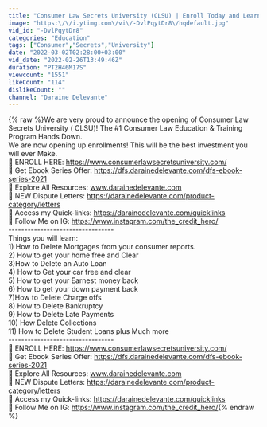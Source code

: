 ```yaml
---
title: "Consumer Law Secrets University (CLSU) | Enroll Today and Learn How to get your remedy!! 🎓🔥🚀"
image: "https:\/\/i.ytimg.com\/vi\/-DvlPqytDr8\/hqdefault.jpg"
vid_id: "-DvlPqytDr8"
categories: "Education"
tags: ["Consumer","Secrets","University"]
date: "2022-03-02T02:28:00+03:00"
vid_date: "2022-02-26T13:49:46Z"
duration: "PT2H46M17S"
viewcount: "1551"
likeCount: "114"
dislikeCount: ""
channel: "Daraine Delevante"
---
```

{% raw %}We are very proud to announce the opening of Consumer Law Secrets University ( CLSU)! The #1 Consumer Law Education  &amp; Training Program Hands Down.<br />We are now opening up enrollments! This will be the best investment you will ever Make.<br />📢 ENROLL HERE: <a rel="nofollow" target="blank" href="https://www.consumerlawsecretsuniversity.com/">https://www.consumerlawsecretsuniversity.com/</a><br />📢 Get Ebook Series Offer: <a rel="nofollow" target="blank" href="https://dfs.darainedelevante.com/dfs-ebook-series-2021">https://dfs.darainedelevante.com/dfs-ebook-series-2021</a><br />📢 Explore All Resources: www.darainedelevante.com <br />📢 NEW Dispute Letters: <a rel="nofollow" target="blank" href="https://darainedelevante.com/product-category/letters">https://darainedelevante.com/product-category/letters</a><br />🚀 Access my Quick-links:  <a rel="nofollow" target="blank" href="https://darainedelevante.com/quicklinks">https://darainedelevante.com/quicklinks</a><br />🚀 Follow Me on IG: <a rel="nofollow" target="blank" href="https://www.instagram.com/the_credit_hero/">https://www.instagram.com/the_credit_hero/</a><br />---------------------------------<br />Things you will learn:<br />1) How to Delete Mortgages from your consumer reports.<br />2) How to get your home free and Clear<br />3)How to Delete an Auto Loan<br />4) How to Get your car free and clear<br />5) How to get your Earnest money back<br />6) How to get your down payment back <br />7)How to Delete Charge offs<br />8) How to Delete Bankruptcy <br />9) How to Delete Late Payments<br />10) How Delete Collections<br />11) How to Delete Student Loans plus Much more <br />---------------------------------<br />📢 ENROLL HERE: <a rel="nofollow" target="blank" href="https://www.consumerlawsecretsuniversity.com/">https://www.consumerlawsecretsuniversity.com/</a><br />📢 Get Ebook Series Offer: <a rel="nofollow" target="blank" href="https://dfs.darainedelevante.com/dfs-ebook-series-2021">https://dfs.darainedelevante.com/dfs-ebook-series-2021</a><br />📢 Explore All Resources: www.darainedelevante.com <br />📢 NEW Dispute Letters: <a rel="nofollow" target="blank" href="https://darainedelevante.com/product-category/letters">https://darainedelevante.com/product-category/letters</a><br />🚀 Access my Quick-links:  <a rel="nofollow" target="blank" href="https://darainedelevante.com/quicklinks">https://darainedelevante.com/quicklinks</a><br />🚀 Follow Me on IG: <a rel="nofollow" target="blank" href="https://www.instagram.com/the_credit_hero/">https://www.instagram.com/the_credit_hero/</a>{% endraw %}
